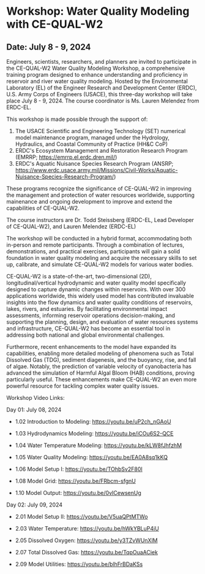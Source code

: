# Workshop: Water Quality Modeling with CE-QUAL-W2

## Date: July 8 - 9, 2024

Engineers, scientists, researchers, and planners are invited to participate in the CE-QUAL-W2 Water Quality Modeling Workshop, a comprehensive training program designed to enhance understanding and proficiency in reservoir and river water quality modeling. Hosted by the Environmental Laboratory (EL) of the Engineer Research and Development Center (ERDC), U.S. Army Corps of Engineers (USACE), this three-day workshop will take place July 8 - 9, 2024. The course coordinator is Ms. Lauren Melendez from ERDC-EL.

This workshop is made possible through the support of:

1. The USACE Scientific and Engineering Technology (SET) numerical model maintenance program, managed under the Hydrology, Hydraulics, and Coastal Community of Practice (HH&C CoP)
2. ERDC's Ecosystem Management and Restoration Research Program (EMRRP; https://emrrp.el.erdc.dren.mil/)
3. ERDC's Aquatic Nuisance Species Research Program (ANSRP; https://www.erdc.usace.army.mil/Missions/Civil-Works/Aquatic-Nuisance-Species-Research-Program/)

These programs recognize the significance of CE-QUAL-W2 in improving the management and protection of water resources worldwide, supporting mainenance and ongoing development to improve and extend the capabilities of CE-QUAL-W2.

The course instructors are Dr. Todd Steissberg (ERDC-EL, Lead Developer of CE-QUAL-W2), and Lauren Melendez (ERDC-EL)

The workshop will be conducted in a hybrid format, accommodating both in-person and remote participants. Through a combination of lectures, demonstrations, and practical exercises, participants will gain a solid foundation in water quality modeling and acquire the necessary skills to set up, calibrate, and simulate CE-QUAL-W2 models for various water bodies.

CE-QUAL-W2 is a state-of-the-art, two-dimensional (2D), longitudinal/vertical hydrodynamic and water quality model specifically designed to capture dynamic changes within reservoirs. With over 300 applications worldwide, this widely used model has contributed invaluable insights into the flow dynamics and water quality conditions of reservoirs, lakes, rivers, and estuaries. By facilitating environmental impact assessments, informing reservoir operations decision-making, and supporting the planning, design, and evaluation of water resources systems and infrastructure, CE-QUAL-W2 has become an essential tool in addressing both national and global environmental challenges.

Furthermore, recent enhancements to the model have expanded its capabilities, enabling more detailed modeling of phenomena such as Total Dissolved Gas (TDG), sediment diagenesis, and the buoyancy, rise, and fall of algae. Notably, the prediction of variable velocity of cyanobacteria has advanced the simulation of Harmful Algal Bloom (HAB) conditions, proving particularly useful. These enhancements make CE-QUAL-W2 an even more powerful resource for tackling complex water quality issues.

Workshop Video Links:

Day 01: July 08, 2024

- 1.02 Introduction to Modeling: https://youtu.be/uP2ch_nGAoU

- 1.03 Hydrodynamics Modeling: https://youtu.be/iCOu6S2-QCE

- 1.04 Water Temperature Modeling: https://youtu.be/kLW8fJhfzhM
  
- 1.05 Water Quality Modeling: https://youtu.be/EA0A8sq1kKQ
  
- 1.06 Model Setup I: https://youtu.be/TOhbSv2F80I
  
- 1.08 Model Grid: https://youtu.be/FRbcm-sfgnU

- 1.10 Model Output: https://youtu.be/0vICewsenUg
  

Day 02: July 09, 2024

- 2.01 Model Setup II: https://youtu.be/V5uaQPtMTWo
  
- 2.03 Water Temperature: https://youtu.be/hWkYBLuP4iU
  
- 2.05 Dissolved Oxygen: https://youtu.be/y3TZvWUnXlM
  
- 2.07 Total Dissolved Gas: https://youtu.be/TqpOuaACiek

- 2.09 Model Utilities: https://youtu.be/blhFrBDaKSs
